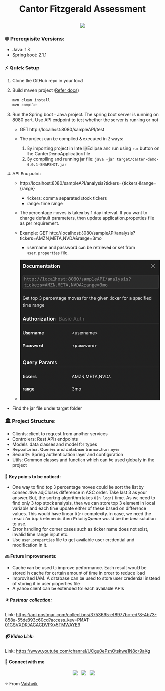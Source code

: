 <h1 align="center">

[//]: # (  <img alt="cgapp logo" src="https://www.google.com/imgres?imgurl=https%3A%2F%2Fsovereignstrategy.com%2Fwp-content%2Fuploads%2F2021%2F05%2Fcantor-300x300.png&imgrefurl=https%3A%2F%2Fsovereignstrategy.com%2Fportfolio-item%2Fcantor-fitzgerald%2F&tbnid=nvyYYxsSoWe96M&vet=12ahUKEwiw7dPhw6n9AhV_JmIAHaLzDDkQMygSegUIARCRAg..i&docid=0-AWeVlMLMmxHM&w=300&h=300&q=cantor%20fitzgerald&ved=2ahUKEwiw7dPhw6n9AhV_JmIAHaLzDDkQMygSegUIARCRAg" width="224px"/><br/>)
  Cantor Fitzgerald Assessment
</h1>

<div id="header" align="center">
  <img src="https://media.giphy.com/media/M9gbBd9nbDrOTu1Mqx/giphy.gif" width="100"/>
</div>

### 🌐 Prerequisite Versions:

- Java: 1.8
- Spring boot: 2.1.1

### ⚡ Quick Setup

1. Clone the GitHub repo in your local
2. Build maven project ([Refer docs](https://metamug.com/article/java/build-run-java-maven-project-command-line.html))
    ```bash
    mvn clean install
    mvn compile
    ```
3. Run the Spring boot - Java project. The spring boot server is running on 8080 port. Use API endpoint to test whether
   the server is running or not
    - GET http://localhost:8080/sampleAPI/test

    - The project can be complied & executed in 2 ways:
        1. By importing project in Intellij/Eclipse and run using `run` button on the CanterDemoApplication file
        2. By compiling and running jar file:
           ```java -jar target/canter-demo-0.0.1-SNAPSHOT.jar ```

4. API End point:
    - http://localhost:8080/sampleAPI/analysis?tickers={tickers}&range={range}
        - tickers: comma separated stock tickers
        - range: time range
    - The percentage moves is taken by 1 day interval. If you want to change default parameters, then update application.properties file as per requirement. 
    - Example: GET http://localhost:8080/sampleAPI/analysis?tickers=AMZN,META,NVDA&range=3mo
      - username and password can be retrieved or set from `user.properties` file.

    - ![plot](./api-doc.png)

- Find the jar file under target folder

### 🏛️ Project Structure:

- Clients: client to request from another services
- Controllers: Rest APIs endpoints
- Models: data classes and model for types
- Repositories: Queries and database transaction layer
- Security: Spring authentication layer and configuration
- Utils: Common classes and function which can be used globally in the project

#### 🔆 Key points to be noticed:

- One way to find top 3 percentage moves could be sort the list by consecutive adjCloses difference in ASC order. Take
  last 3 as your answer. But, the sorting algorithm takes `O(n logn)` time. As we need to find only 3 top stock
  analysis, then we can store top 3 element in local variable and each time update either of these based on difference
  values. This would have linear `O(n)` complexity. In case, we need the result for top `k` elements then PriorityQueue
  would be the best solution to use.
- Error handling for corner cases such as ticker name does not exist, invalid time range input etc.
- Use `user.properties` file to get available user credential and modification in it.

#### 🔜 Future Improvements:

- Cache can be used to improve performance. Each result would be stored in cache for certain amount of time in order to
  reduce load
- Improvised IAM. A database can be used to store user credential instead of storing it in user.properties file
- A yahoo client can be extended for each available APIs

##### ✴️ Postman collection:

Link: https://api.postman.com/collections/3753695-ef8977bc-ed78-4b73-858a-55de893c60cd?access_key=PMAT-01GSVXDR0ACACDVPX45TMWAYE9

##### 📹 Video Link:

Link: https://www.youtube.com/channel/UCgu0ePzhOtskwe1N8ck9aXg

#### 📲 Connect with me

<p align="center">
&nbsp; <a href="https://twitter.com/vaishvikb24" target="_blank" rel="noopener noreferrer"><img src="https://img.icons8.com/plasticine/100/000000/twitter.png" width="50" /></a>  
&nbsp; <a href="https://www.linkedin.com/in/vaishvik-brahmbhatt-176948166/" target="_blank" rel="noopener noreferrer"><img src="https://img.icons8.com/plasticine/100/000000/linkedin.png" width="50" /></a>
&nbsp; <a href="mailto:vbrahmb2@stevens.edu" target="_blank" rel="noopener noreferrer"><img src="https://img.icons8.com/plasticine/100/000000/gmail.png"  width="50" /></a>
</p>

⭐️ From [Vaishvik](https://github.com/vaishvik24)
